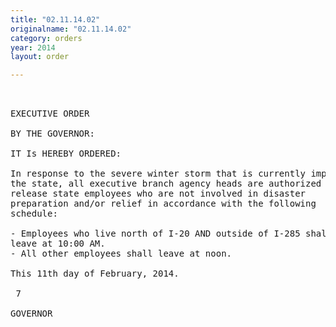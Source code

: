 ```yaml
---
title: "02.11.14.02"
originalname: "02.11.14.02"
category: orders
year: 2014
layout: order

---
```

<pre>
 

EXECUTIVE ORDER

BY THE GOVERNOR:

IT Is HEREBY ORDERED:

In response to the severe winter storm that is currently impacting
the state, all executive branch agency heads are authorized to
release state employees who are not involved in disaster
preparation and/or relief in accordance with the following
schedule:

- Employees who live north of I-20 AND outside of I-285 shall
leave at 10:00 AM.
- All other employees shall leave at noon.

This 11th day of February, 2014.

 7

GOVERNOR

</pre>
